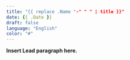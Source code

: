 ```yaml
---
title: "{{ replace .Name "-" " " | title }}"
date: {{ .Date }}
draft: false
language: "English"
color: "#"
---
```


**Insert Lead paragraph here.**

